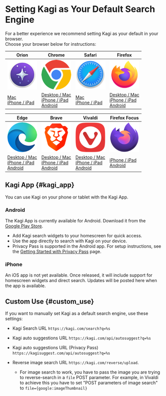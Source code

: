 # Setting Kagi as Your Default Search Engine

For a better experience we recommend setting Kagi as your default in your browser.  
Choose your browser below for instructions:


| **Orion** | **Chrome** | **Safari** | **Firefox** |
|---|---|---|---|
| <img src="./setting-default/media/orion_icon.png"   alt="Orion"  width="96"> | <img src="./setting-default/media/chrome_icon.png"  alt="Chrome"  width="96"> | <img src="./setting-default/media/safari_icon.png" alt="Safari" width="96"> | <img src="./setting-default/media/firefox_icon.png" alt="Firefox" width="96"> |
| [Mac](./setting-default/orion-mac.md)<br>[iPhone / iPad](./setting-default/orion-iphone-ipad.md) | [Desktop / Mac](./setting-default/chromium-desktop.md)<br>[iPhone / iPad](./setting-default/chromium-mobile.md)<br>[Android](./setting-default/chromium-mobile.md) | [Mac](./setting-default/safari-mac.md)<br>[iPhone / iPad](./setting-default/safari-iphone-ipad.md) | [Desktop / Mac](./setting-default/firefox-desktop.md)<br>[iPhone / iPad](./setting-default/firefox-ios.md)<br>[Android](./setting-default/firefox-android.md) |


| **Edge** | **Brave** | **Vivaldi** | **Firefox Focus** |
|---|---|---|---|
| <img src="./setting-default/media/edge_icon.png"    alt="Edge"    width="96"> | <img src="./setting-default/media/brave_icon.png"   alt="Brave"   width="96"> | <img src="./setting-default/media/vivaldi_icon.png" alt="Vivaldi" width="96"> | <img src="./setting-default/media/firefox_focus_icon.png" alt="Firefox Focus" width="96"> |
| [Desktop / Mac](./setting-default/chromium-desktop.md)<br>[iPhone / iPad](./setting-default/chromium-mobile.md)<br>[Android](./setting-default/chromium-mobile.md) | [Desktop / Mac](./setting-default/chromium-desktop.md)<br>[iPhone / iPad](./setting-default/chromium-mobile.md)<br>[Android](./setting-default/chromium-mobile.md) | [Desktop / Mac](./setting-default/vivaldi-desktop.md)<br>[iPhone / iPad](./setting-default/chromium-mobile.md)<br>[Android](./setting-default/chromium-mobile.md) | [iPhone / iPad](./setting-default/firefox-focus-iphone-ipad.md)<br>[Android](./setting-default/firefox-focus-android.md) |


## Kagi App {#kagi_app}

You can use Kagi on your phone or tablet with the Kagi App.

### Android

The Kagi App is currently available for Android. Download it from the [Google Play Store](https://play.google.com/store/apps/details?id=com.kagi.search&hl=en).

- Add Kagi search widgets to your homescreen for quick access.
- Use the app directly to search with Kagi on your device.
- Privacy Pass is supported in the Android app. For setup instructions, see the [Getting Started with Privacy Pass](https://help.kagi.com/kagi/privacy/privacy-pass.html#getting-started) page.

### iPhone

An iOS app is not yet available. Once released, it will include support for homescreen widgets and direct search. Updates will be posted here when the app is available.


## Custom Use {#custom_use}

If you want to manually set Kagi as a default search engine, use these settings:

- Kagi Search URL `https://kagi.com/search?q=%s`

- Kagi auto suggestions URL `https://kagi.com/api/autosuggest?q=%s`

- Kagi auto suggestions URL (Privacy Pass) `https://kagisuggest.com/api/autosuggest?q=%s`

- Reverse image search URL `https://kagi.com/reverse/upload`. 
    * For image search to work, you have to pass the image you are trying to reverse-search in a `file` POST parameter. For example, in Vivaldi to achieve this you have to set "POST parameters of image search" to `file={google:imageThumbnail}`

